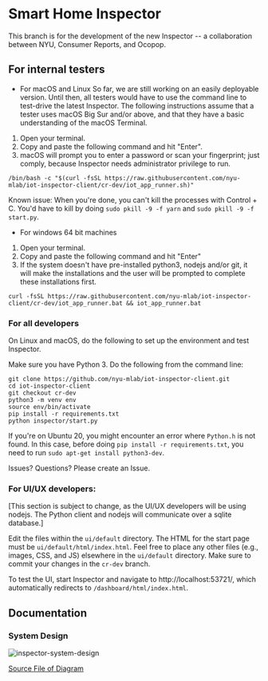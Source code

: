 # Smart Home Inspector

This branch is for the development of the new Inspector -- a collaboration
between NYU, Consumer Reports, and Ocopop.


## For internal testers
* For macOS and Linux
So far, we are still working on an easily deployable version. Until then, all testers would have to use the command line to test-drive the latest Inspector. The following instructions assume that a tester uses macOS Big Sur and/or above, and that they have a basic understanding of the macOS Terminal.

1. Open your terminal.
2. Copy and paste the following command and hit "Enter".
3. macOS will prompt you to enter a password or scan your fingerprint; just comply, because Inspector needs administrator privilege to run.

```
/bin/bash -c "$(curl -fsSL https://raw.githubusercontent.com/nyu-mlab/iot-inspector-client/cr-dev/iot_app_runner.sh)" 
```

Known issue: When you're done, you can't kill the processes with Control + C. You'd have to kill by doing `sudo pkill -9 -f yarn` and `sudo pkill -9 -f start.py`.

* For windows 64 bit machines

1. Open your terminal.
2. Copy and paste the following command and hit "Enter"
3. If the system doesn't have pre-installed python3, nodejs and/or git, it will make the installations and the user will be prompted to complete these installations first.

```
curl -fsSL https://raw.githubusercontent.com/nyu-mlab/iot-inspector-client/cr-dev/iot_app_runner.bat && iot_app_runner.bat 
```

### For all developers

On Linux and macOS, do the following to set up the environment and test Inspector.

Make sure you have Python 3. Do the following from the command line:

```
git clone https://github.com/nyu-mlab/iot-inspector-client.git
cd iot-inspector-client
git checkout cr-dev
python3 -m venv env
source env/bin/activate
pip install -r requirements.txt
python inspector/start.py
```

If you're on Ubuntu 20, you might encounter an error where `Python.h` is not found. In this case, before doing `pip install -r requirements.txt`, you need to run `sudo apt-get install python3-dev`.

Issues? Questions? Please create an Issue.


### For UI/UX developers:

[This section is subject to change, as the UI/UX developers will be using
nodejs. The Python client and nodejs will communicate over a sqlite database.]

Edit the files within the `ui/default` directory. The HTML for the start page
must be `ui/default/html/index.html`. Feel free to place any other files (e.g.,
images, CSS, and JS) elsewhere in the `ui/default` directory. Make sure to
commit your changes in the `cr-dev` branch.

To test the UI, start Inspector and navigate to http://localhost:53721/, which
automatically redirects to `/dashboard/html/index.html`.



## Documentation

### System Design

![inspector-system-design](https://user-images.githubusercontent.com/1479070/170374526-d2fa9156-c386-41bb-94ea-17ea5bbfe595.png)

[Source File of Diagram](https://drive.google.com/file/d/1NPmysXA42BwZnroqAikgl_3HbTHSimJH/view)




